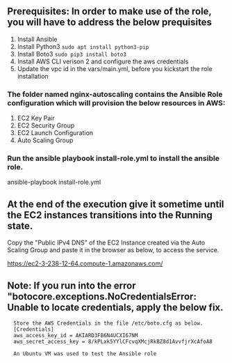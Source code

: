 
## Prerequisites: In order to make use of the role, you will have to address the below prequisites

1. Install Ansible
2. Install Python3
   ``` sudo apt install python3-pip ```   
3. Install Boto3
   ``` sudo pip3 install boto3 ```
4. Install AWS CLI verison 2 and configure the aws credentials
5. Update the vpc id in the vars/main.yml, before you kickstart the role installation

### The folder named nginx-autoscaling contains the Ansible Role configuration which will provision the below resources in AWS:

   1. EC2 Key Pair
   2. EC2 Security Group
   3. EC2 Launch Configuration
   4. Auto Scaling Group
   
### Run the ansible playbook install-role.yml to install the ansible role. 
  
 ansible-playbook install-role.yml
 
## At the end of the execution give it sometime until the EC2 instances transitions into the Running state.
 
 Copy the "Public IPv4 DNS" of the EC2 Instance created via the Auto Scaling Group and paste it in the browser as below, to access the service.
 
 https://ec2-3-238-12-64.compute-1.amazonaws.com/ 


## Note: If you run into the error "botocore.exceptions.NoCredentialsError: Unable to locate credentials, apply the below fix.

      Store the AWS Credentials in the file /etc/boto.cfg as below.
      [Credentials]
      aws_access_key_id = AKIARD3FB6N4UCXI67NM
      aws_secret_access_key = 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
      
      An Ubuntu VM was used to test the Ansible role



